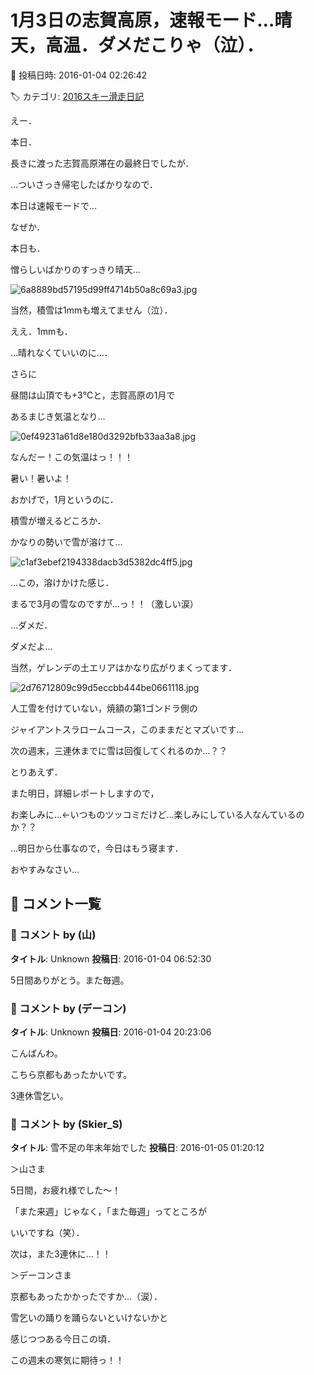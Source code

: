 # 1月3日の志賀高原，速報モード…晴天，高温．ダメだこりゃ（泣）．

📅 投稿日時: 2016-01-04 02:26:42

🏷️ カテゴリ: [2016スキー滑走日記](c70c67ed5248e9432b899dcd5747048bb.md)

えー．


本日．


長きに渡った志賀高原滞在の最終日でしたが．


…ついさっき帰宅したばかりなので．


本日は速報モードで…





なぜか．


本日も．


憎らしいばかりのすっきり晴天…




![6a8889bd57195d99ff4714b50a8c69a3.jpg](images/6a8889bd57195d99ff4714b50a8c69a3.jpg)




当然，積雪は1mmも増えてません（泣）．


ええ．1mmも．


…晴れなくていいのに…．





さらに


昼間は山頂でも+3℃と，志賀高原の1月で


あるまじき気温となり…




![0ef49231a61d8e180d3292bfb33aa3a8.jpg](images/0ef49231a61d8e180d3292bfb33aa3a8.jpg)




なんだー！この気温はっ！！！


暑い！暑いよ！





おかげで，1月というのに．


積雪が増えるどころか．


かなりの勢いで雪が溶けて…




![c1af3ebef2194338dacb3d5382dc4ff5.jpg](images/c1af3ebef2194338dacb3d5382dc4ff5.jpg)




…この，溶けかけた感じ．


まるで3月の雪なのですが…っ！！（激しい涙）


…ダメだ．


ダメだよ…





当然，ゲレンデの土エリアはかなり広がりまくってます．




![2d76712809c99d5eccbb444be0661118.jpg](images/2d76712809c99d5eccbb444be0661118.jpg)




人工雪を付けていない，焼額の第1ゴンドラ側の


ジャイアントスラロームコース，このままだとマズいです…


次の週末，三連休までに雪は回復してくれるのか…？？





とりあえず．


また明日，詳細レポートしますので，


お楽しみに…←いつものツッコミだけど…楽しみにしている人なんているのか？？





…明日から仕事なので，今日はもう寝ます．


おやすみなさい…

## 💬 コメント一覧

### 💬 コメント by (山)
**タイトル**: Unknown
**投稿日**: 2016-01-04 06:52:30

5日間ありがとう。また毎週。

### 💬 コメント by (デーコン)
**タイトル**: Unknown
**投稿日**: 2016-01-04 20:23:06

こんばんわ。



こちら京都もあったかいです。



3連休雪乞い。

### 💬 コメント by (Skier_S)
**タイトル**: 雪不足の年末年始でした
**投稿日**: 2016-01-05 01:20:12

＞山さま

5日間，お疲れ様でした～！

「また来週」じゃなく，「また毎週」ってところが

いいですね（笑）．

次は，また3連休に…！！



＞デーコンさま

京都もあったかかったですか…（涙）．

雪乞いの踊りを踊らないといけないかと

感じつつある今日この頃．

この週末の寒気に期待っ！！

